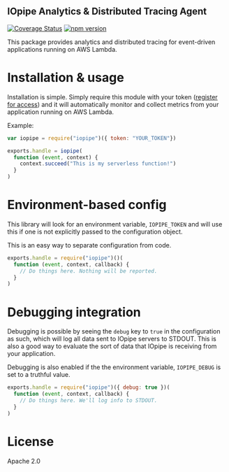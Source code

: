 IOpipe Analytics & Distributed Tracing Agent
--------------------------------------------
[![Coverage Status](https://coveralls.io/repos/github/iopipe/iopipe/badge.svg?branch=master)](https://coveralls.io/github/iopipe/iopipe?branch=master)
[![npm version](https://badge.fury.io/js/iopipe.svg)](https://badge.fury.io/js/iopipe)

This package provides analytics and distributed tracing for
event-driven applications running on AWS Lambda.

# Installation & usage

Installation is simple. Simply require this module with your token
([register for access](https://www.iopipe.com)) and it will
automatically monitor and collect metrics from your application
running on AWS Lambda.

Example:

```javascript
var iopipe = require("iopipe")({ token: "YOUR_TOKEN"})

exports.handle = iopipe(
  function (event, context) {
    context.succeed("This is my serverless function!")
  }
)
```

# Environment-based config

This library will look for an environment variable,
`IOPIPE_TOKEN` and will use this if one is not
explicitly passed to the configuration object.

This is an easy way to separate configuration from
code.

```javascript
exports.handle = require("iopipe")()(
  function (event, context, callback) {
    // Do things here. Nothing will be reported.
  }
)
```

# Debugging integration

Debugging is possible by seeing the `debug` key to `true`
in the configuration as such, which will log all data sent to
IOpipe servers to STDOUT. This is also a good way to evaluate
the sort of data that IOpipe is receiving from your application.

Debugging is also enabled if the the environment variable,
`IOPIPE_DEBUG` is set to a truthful value.

```javascript
exports.handle = require("iopipe")({ debug: true })(
  function (event, context, callback) {
    // Do things here. We'll log info to STDOUT.
  }
)
```

# License

Apache 2.0
